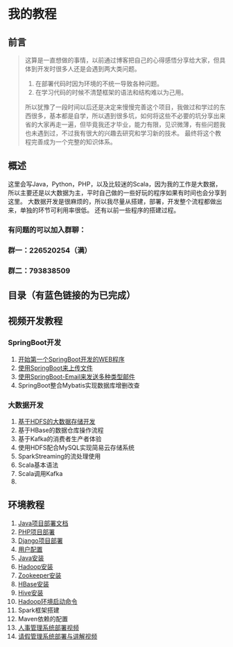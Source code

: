 # 我的教程
## 前言
> 这算是一直想做的事情，以前通过博客把自己的心得感悟分享给大家，但具体到开发时很多人还是会遇到两大类问题。  
> 1. 在部署代码时因为环境的不统一导致各种问题。  
> 2. 在学习代码的时候不清楚框架的语法和结构难以为己用。 
>  
> 所以犹豫了一段时间以后还是决定来慢慢完善这个项目，我做过和学过的东西很多，基本都是自学，所以遇到很多坑，如何将这些不必要的坑分享出来省的大家再走一遍，但毕竟我还才毕业，能力有限，见识微薄，有些问题我也未遇到过，不过我有很大的兴趣去研究和学习新的技术。 最终将这个教程完善成为一个完整的知识体系。

## 概述
这里会写Java，Python，PHP，以及比较迷的Scala，因为我的工作是大数据，所以主要还是以大数据为主，平时自己做的一些好玩的程序如果有时间也会分享到这里。
大数据开发是很麻烦的，所以我尽量从搭建，部署，开发整个流程都做出来，单独的环节可利用率很低。
还有以前一些程序的搭建过程。
###  有问题的可以加入群聊： 
### 群一：226520254（满）
### 群二：793838509

## 目录（有蓝色链接的为已完成）
## 视频开发教程
### SpringBoot开发
1. [开始第一个SpringBoot开发的WEB程序](https://www.bilibili.com/video/av53910752/)
2. [使用SpringBoot来上传文件](SpringBoot上传文件.md)  
3. [使用SpringBoot-Email来发送多种类型邮件](使用SpringBoot-Email发送多种类型邮件.md)
4. SpringBoot整合Mybatis实现数据库增删改查 

### 大数据开发
1. [基于HDFS的大数据存储开发](基于HDFS的大数据存储开发.md)
2. 基于HBase的数据仓库操作流程
3. 基于Kafka的消费者生产者体验
4. 使用HDFS配合MySQL实现简易云存储系统
5. SparkStreaming的流处理使用
6. Scala基本语法
7. Scala调用Kafka
8. 


## 环境教程
1. [Java项目部署文档](Java项目部署文档.md)
2. [PHP项目部署](PHP部署文档.md)
3. [Django项目部署](Python2-Django部署文档.md)
4. [用户配置](用户配置.md)
5. [Java安装](Java安装.md)
6. [Hadoop安装](Hadoop安装.md)
7. [Zookeeper安装](Zookeeper.md)
8. [HBase安装](HBase安装.md)
9. [Hive安装](Hive安装.md)
10. [Hadoop环境启动命令](faHadoop环境启动命令.md)
11. Spark框架搭建
12. Maven依赖的配置
13. [人事管理系统部署视频](https://www.bilibili.com/video/av53594307/)
14. [请假管理系统部署与讲解视频](https://www.bilibili.com/video/av54105492/)





  




